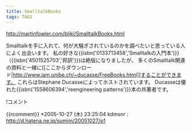 ```yaml
---
title: SmalltalkBooks
tags: TAGS
---
```


http://martinfowler.com/bliki/SmalltalkBooks.html

Smalltalkを手に入れて、何が大騒ぎされているのかを調べたいと思っている人によく出会います。
私の好きな{{isbn('0133713458','Smalltalkの入門本')}}（{{isbn('4501525703','邦訳'}})は絶版になりましたが、
多くのSmalltalk関連の資料と一緒に[[ここからダウンロード|http://www.iam.unibe.ch/~ducasse/FreeBooks.html]]することができます。
これらはStephane Ducasseによってホストされています。
Ducasseは優れた{{isbn('1558606394','reengineering patterns')}}本の共著者です。

!コメント

{{rcomment}}
*2005-10-27 (木) 23:25:04 kdmsnr : <http://d.hatena.ne.jp/sumim/20051027/p1>
